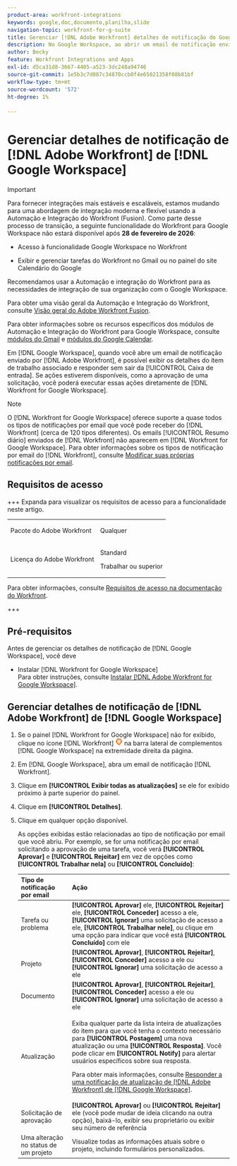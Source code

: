 ```yaml
---
product-area: workfront-integrations
keywords: google,doc,documento,planilha,slide
navigation-topic: workfront-for-g-suite
title: Gerenciar [!DNL Adobe Workfront] detalhes de notificação do Google Workspace
description: No Google Workspace, ao abrir um email de notificação enviado pelo Adobe [!DNL Workfront] , você poderá exibir os detalhes do item de trabalho associado e responder sem sair da Caixa de Entrada. Se as ações estiverem disponíveis, como a aprovação de uma solicitação, você poderá executar essas ações diretamente do Workfront para o Google Workspace.
author: Becky
feature: Workfront Integrations and Apps
exl-id: d5ca31d8-3667-4405-a523-3dc248a94746
source-git-commit: 1e5b3c7d087c34870ccb0f4e65021358f08b81bf
workflow-type: tm+mt
source-wordcount: '572'
ht-degree: 1%

---
```


# Gerenciar detalhes de notificação de [!DNL Adobe Workfront] de [!DNL Google Workspace]

>[!IMPORTANT]
>
>Para fornecer integrações mais estáveis e escaláveis, estamos mudando para uma abordagem de integração moderna e flexível usando a Automação e Integração do Workfront (Fusion). Como parte desse processo de transição, a seguinte funcionalidade do Workfront para Google Workspace não estará disponível após **28 de fevereiro de 2026**:
>
>* Acesso à funcionalidade Google Workspace no Workfront
>
>* Exibir e gerenciar tarefas do Workfront no Gmail ou no painel do site Calendário do Google
>
>Recomendamos usar a Automação e integração do Workfront para as necessidades de integração de sua organização com o Google Workspace.
>
>Para obter uma visão geral da Automação e Integração do Workfront, consulte [Visão geral do Adobe Workfront Fusion](https://experienceleague.adobe.com/en/docs/workfront-fusion/using/get-started-with-fusion/understand-workfront-fusion/workfront-fusion-overview).
>
>Para obter informações sobre os recursos específicos dos módulos de Automação e Integração do Workfront para Google Workspace, consulte [módulos do Gmail](https://experienceleague.adobe.com/en/docs/workfront-fusion/using/references/apps-and-their-modules/third-party-app-connectors/gmail-modules) e [módulos do Google Calendar](https://experienceleague.adobe.com/en/docs/workfront-fusion/using/references/apps-and-their-modules/third-party-app-connectors/google-calendar-modules).

Em [!DNL Google Workspace], quando você abre um email de notificação enviado por [!DNL Adobe Workfront], é possível exibir os detalhes do item de trabalho associado e responder sem sair da [!UICONTROL Caixa de entrada]. Se ações estiverem disponíveis, como a aprovação de uma solicitação, você poderá executar essas ações diretamente de [!DNL Workfront for Google Workspace].

>[!NOTE]
>
> O [!DNL Workfront for Google Workspace] oferece suporte a quase todos os tipos de notificações por email que você pode receber do [!DNL Workfront] (cerca de 120 tipos diferentes). Os emails [!UICONTROL Resumo diário] enviados de [!DNL Workfront] não aparecem em [!DNL Workfront for Google Workspace]. Para obter informações sobre os tipos de notificação por email do [!DNL Workfront], consulte [Modificar suas próprias notificações por email](../../workfront-basics/using-notifications/activate-or-deactivate-your-own-event-notifications.md).

## Requisitos de acesso

+++ Expanda para visualizar os requisitos de acesso para a funcionalidade neste artigo.

<table style="table-layout:auto"> 
 <col> 
 <col> 
 <tbody> 
  <tr> 
   <td role="rowheader">Pacote do Adobe Workfront</td> 
   <td> <p>Qualquer</p> </td> 
  </tr> 
  <tr> 
   <td role="rowheader">Licença do Adobe Workfront</td> 
   <td> <p>Standard</p><p>Trabalhar ou superior</p>
  </tr> 
 </tbody> 
</table>

Para obter informações, consulte [Requisitos de acesso na documentação do Workfront](/help/quicksilver/administration-and-setup/add-users/access-levels-and-object-permissions/access-level-requirements-in-documentation.md).

+++

## Pré-requisitos

Antes de gerenciar os detalhes de notificação de [!DNL Google Workspace], você deve

* Instalar [!DNL Workfront for Google Workspace]\
   Para obter instruções, consulte [Instalar [!DNL Adobe Workfront for Google Workspace]](../../workfront-integrations-and-apps/workfront-for-g-suite/install-workfront-for-gsuite.md).

## Gerenciar detalhes de notificação de [!DNL Adobe Workfront] de [!DNL Google Workspace]

1. Se o painel [!DNL Workfront for Google Workspace] não for exibido, clique no ícone [!DNL Workfront] ![ícone do Workfront](assets/wf-lion-icon.png) na barra lateral de complementos [!DNL Google Workspace] na extremidade direita da página.
1. Em [!DNL Google Workspace], abra um email de notificação [!DNL Workfront].
1. Clique em **[!UICONTROL Exibir todas as atualizações]** se ele for exibido próximo à parte superior do painel.
1. Clique em **[!UICONTROL Detalhes]**.
1. Clique em qualquer opção disponível.

   As opções exibidas estão relacionadas ao tipo de notificação por email que você abriu. Por exemplo, se for uma notificação por email solicitando a aprovação de uma tarefa, você verá **[!UICONTROL Aprovar]** e **[!UICONTROL Rejeitar]** em vez de opções como **[!UICONTROL Trabalhar nela]** ou **[!UICONTROL Concluído]**:

   <table style="table-layout:auto"> 
    <col> 
    <col> 
    <thead> 
     <tr> 
      <th>Tipo de notificação por email</th> 
      <th>Ação</th> 
     </tr> 
    </thead> 
    <tbody> 
     <tr> 
      <td>Tarefa ou problema</td> 
      <td><strong>[!UICONTROL Aprovar]</strong> ele, <strong>[!UICONTROL Rejeitar]</strong> ele, <strong>[!UICONTROL Conceder]</strong> acesso a ele, <strong>[!UICONTROL Ignorar]</strong> uma solicitação de acesso a ele, <strong>[!UICONTROL Trabalhar nele]</strong>, ou clique em uma opção para indicar que você está <strong>[!UICONTROL Concluído]</strong> com ele</td> 
     </tr> 
     <tr> 
      <td>Projeto</td> 
      <td><strong>[!UICONTROL Aprovar]</strong>, <strong>[!UICONTROL Rejeitar]</strong>, <strong>[!UICONTROL Conceder]</strong> acesso a ele ou <strong>[!UICONTROL Ignorar]</strong> uma solicitação de acesso a ele</td> 
     </tr> 
     <tr> 
      <td>Documento</td> 
      <td><strong>[!UICONTROL Aprovar]</strong>, <strong>[!UICONTROL Rejeitar]</strong>, <strong>[!UICONTROL Conceder]</strong> acesso a ele ou <strong>[!UICONTROL Ignorar]</strong> uma solicitação de acesso a ele</td> 
     </tr> 
     <tr> 
      <td>Atualização </td> 
      <td> <p>Exiba qualquer parte da lista inteira de atualizações do item para que você tenha o contexto necessário para <strong>[!UICONTROL Postagem]</strong> uma nova atualização ou uma <strong>[!UICONTROL Resposta]</strong>. Você pode clicar em <strong>[!UICONTROL Notify]</strong> para alertar usuários específicos sobre sua resposta. </p> <p>Para obter mais informações, consulte <a href="../../workfront-integrations-and-apps/workfront-for-g-suite/reply-to-wf-update-notification-from-gsuite.md" class="MCXref xref">Responder a uma notificação de atualização de [!DNL Adobe Workfront] de [!DNL Google Workspace]</a>.</p> </td> 
     </tr> 
     <tr> 
      <td>Solicitação de aprovação</td> 
      <td><strong>[!UICONTROL Aprovar]</strong> ou <strong>[!UICONTROL Rejeitar]</strong> ele (você pode mudar de ideia clicando na outra opção), baixá-lo, exibir seu proprietário ou exibir seu número de referência</td> 
     </tr> 
     <tr> 
      <td>Uma alteração no status de um projeto</td> 
      <td> Visualize todas as informações atuais sobre o projeto, incluindo formulários personalizados. </td> 
     </tr> 
    </tbody> 
   </table>
